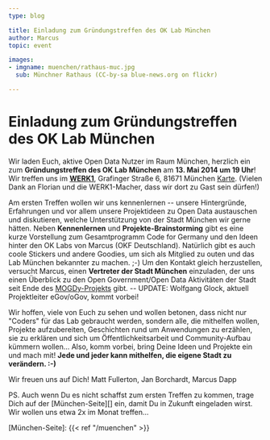 ```yaml
---
type: blog

title: Einladung zum Gründungstreffen des OK Lab München
author: Marcus
topic: event

images:
- imgname: muenchen/rathaus-muc.jpg
  sub: Münchner Rathaus (CC-by-sa blue-news.org on flickr)

---
```


# Einladung zum Gründungstreffen des OK Lab München

Wir laden Euch, aktive Open Data Nutzer im Raum München, herzlich ein zum **Gründungstreffen des OK Lab München** am **13. Mai 2014 um 19 Uhr**! Wir treffen uns im **[WERK1][]**, Grafinger Straße 6, 81671 München [Karte][]. (Vielen Dank an Florian und die WERK1-Macher, dass wir dort zu Gast sein dürfen!)

Am ersten Treffen wollen wir uns kennenlernen -- unsere Hintergründe, Erfahrungen und vor allem unsere Projektideen zu Open Data austauschen und diskutieren, welche Unterstützung von der Stadt München wir gerne hätten. Neben **Kennenlernen** und **Projekte-Brainstorming** gibt es eine kurze Vorstellung zum Gesamtprogramm Code for Germany und den Ideen hinter den OK Labs von Marcus (OKF Deutschland). Natürlich gibt es auch coole Stickers und andere Goodies, um sich als Mitglied zu outen und das Lab München bekannter zu machen. ;-) Um den Kontakt gleich herzustellen, versucht Marcus, einen **Vertreter der Stadt München** einzuladen, der uns einen Überblick zu den Open Government/Open Data Aktivitäten der Stadt seit Ende des [MOGDy-Projekts][] gibt. -- UPDATE: Wolfgang Glock, aktuell Projektleiter eGov/oGov, kommt vorbei!

Wir hoffen, viele von Euch zu sehen und wollen betonen, dass nicht nur "Coders" für das Lab gebraucht werden, sondern alle, die mithelfen wollen, Projekte aufzubereiten, Geschichten rund um Anwendungen zu erzählen, sie zu erklären und sich um Öffentlichkeitsarbeit und Community-Aufbau kümmern wollen... Also, komm vorbei, bring Deine Ideen und Projekte ein und mach mit! **Jede und jeder kann mithelfen, die eigene Stadt zu verändern. :-)**

Wir freuen uns auf Dich!
Matt Fullerton, Jan Borchardt, Marcus Dapp

PS. Auch wenn Du es nicht schaffst zum ersten Treffen zu kommen, trage Dich auf der [München-Seite][] ein, damit Du in Zukunft eingeladen wirst. Wir wollen uns etwa 2x im Monat treffen...

[WERK1]: http://www.werk1muenchen.de/
[Karte]: http://osm.org/go/0JA1AfBLk-?node=2344668019
[MOGDy-Projekts]: http://www.muenchen.de/mogdy
[München-Seite]: {{< ref "/muenchen" >}}
